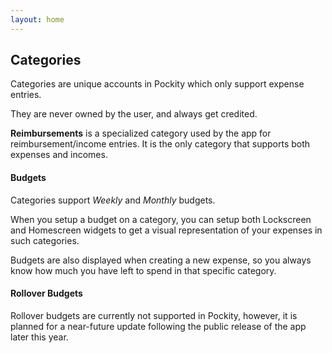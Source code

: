 ```yaml
---
layout: home
---
```


## Categories

Categories are unique accounts in Pockity which only support expense entries. 

They are never owned by the user, and always get credited. 

**Reimbursements** is a specialized category used by the app for reimbursement/income entries. It is the only category that supports both expenses and incomes. 

#### Budgets 
Categories support *Weekly* and *Monthly* budgets. 

When you setup a budget on a category, you can setup both Lockscreen and Homescreen widgets to get a visual representation of your expenses in such categories. 

Budgets are also displayed when creating a new expense, so you always know how much you have left to spend in that specific category. 

#### Rollover Budgets
Rollover budgets are currently not supported in Pockity, however, it is planned for a near-future update following the public release of the app later this year. 
